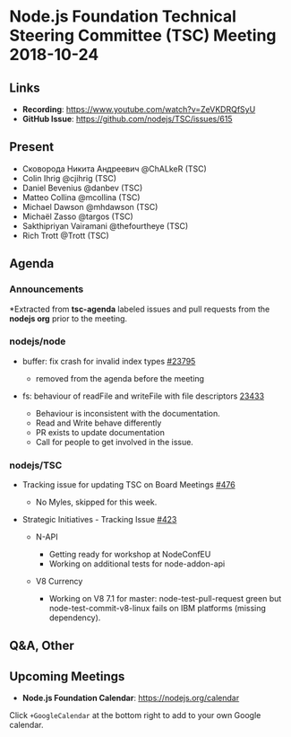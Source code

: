 # Node.js Foundation Technical Steering Committee (TSC) Meeting 2018-10-24

## Links

* **Recording**:  <https://www.youtube.com/watch?v=ZeVKDRQfSyU>
* **GitHub Issue**: <https://github.com/nodejs/TSC/issues/615>

## Present

* Сковорода Никита Андреевич @ChALkeR (TSC)
* Colin Ihrig @cjihrig (TSC)
* Daniel Bevenius @danbev (TSC)
* Matteo Collina @mcollina (TSC)
* Michael Dawson @mhdawson (TSC)
* Michaël Zasso @targos (TSC)
* Sakthipriyan Vairamani @thefourtheye (TSC)
* Rich Trott @Trott (TSC)

## Agenda

### Announcements

\*Extracted from **tsc-agenda** labeled issues and pull requests from the **nodejs org** prior to the meeting.

### nodejs/node

* buffer: fix crash for invalid index types [#23795](https://github.com/nodejs/node/pull/23795)
  * removed from the agenda before the meeting

* fs: behaviour of readFile and writeFile with file descriptors [23433](https://github.com/nodejs/node/issues/23433)
  * Behaviour is inconsistent with the documentation.
  * Read and Write behave differently
  * PR exists to update documentation
  * Call for people to get involved in the issue.

### nodejs/TSC

* Tracking issue for updating TSC on Board Meetings [#476](https://github.com/nodejs/TSC/issues/476)
  * No Myles, skipped for this week.

* Strategic Initiatives - Tracking Issue [#423](https://github.com/nodejs/TSC/issues/423)
  * N-API
    * Getting ready for workshop at NodeConfEU
    * Working on additional tests for node-addon-api

  * V8 Currency
    * Working on V8 7.1 for master: node-test-pull-request green but node-test-commit-v8-linux
      fails on IBM platforms (missing dependency).

## Q\&A, Other

## Upcoming Meetings

* **Node.js Foundation Calendar**: <https://nodejs.org/calendar>

Click `+GoogleCalendar` at the bottom right to add to your own Google calendar.
